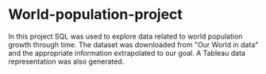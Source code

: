 # World-population-project

In this project SQL was used to explore data related to world population growth through time. The dataset was downloaded from "Our World in data" and the appropriate information extrapolated to our goal.
A Tableau data representation was also generated.
